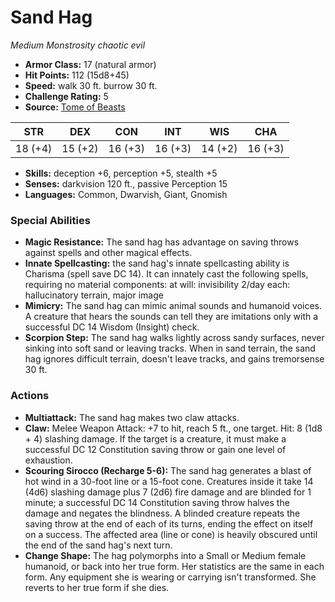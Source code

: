# Sand Hag

*Medium* *Monstrosity* *chaotic evil*

- **Armor Class:** 17 (natural armor)
- **Hit Points:** 112 (15d8+45)
- **Speed:** walk 30 ft. burrow 30 ft.
- **Challenge Rating:** 5
- **Source:** [Tome of Beasts](https://koboldpress.com/kpstore/product/tome-of-beasts-for-5th-edition-print/)

| STR | DEX | CON | INT | WIS | CHA |
| --- | --- | --- | --- | --- | --- |
| 18 (+4) | 15 (+2) | 16 (+3) | 16 (+3) | 14 (+2) | 16 (+3) |

- **Skills:** deception +6, perception +5, stealth +5
- **Senses:** darkvision 120 ft., passive Perception 15
- **Languages:** Common, Dwarvish, Giant, Gnomish
### Special Abilities
- **Magic Resistance:** The sand hag has advantage on saving throws against spells and other magical effects.
- **Innate Spellcasting:** the sand hag's innate spellcasting ability is Charisma (spell save DC 14). It can innately cast the following spells, requiring no material components:  at will: invisibility  2/day each: hallucinatory terrain, major image
- **Mimicry:** The sand hag can mimic animal sounds and humanoid voices. A creature that hears the sounds can tell they are imitations only with a successful DC 14 Wisdom (Insight) check.
- **Scorpion Step:** The sand hag walks lightly across sandy surfaces, never sinking into soft sand or leaving tracks. When in sand terrain, the sand hag ignores difficult terrain, doesn't leave tracks, and gains tremorsense 30 ft.
### Actions
- **Multiattack:** The sand hag makes two claw attacks.
- **Claw:** Melee Weapon Attack: +7 to hit, reach 5 ft., one target. Hit: 8 (1d8 + 4) slashing damage. If the target is a creature, it must make a successful DC 12 Constitution saving throw or gain one level of exhaustion.
- **Scouring Sirocco (Recharge 5-6):** The sand hag generates a blast of hot wind in a 30-foot line or a 15-foot cone. Creatures inside it take 14 (4d6) slashing damage plus 7 (2d6) fire damage and are blinded for 1 minute; a successful DC 14 Constitution saving throw halves the damage and negates the blindness. A blinded creature repeats the saving throw at the end of each of its turns, ending the effect on itself on a success. The affected area (line or cone) is heavily obscured until the end of the sand hag's next turn.
- **Change Shape:** The hag polymorphs into a Small or Medium female humanoid, or back into her true form. Her statistics are the same in each form. Any equipment she is wearing or carrying isn't transformed. She reverts to her true form if she dies.
